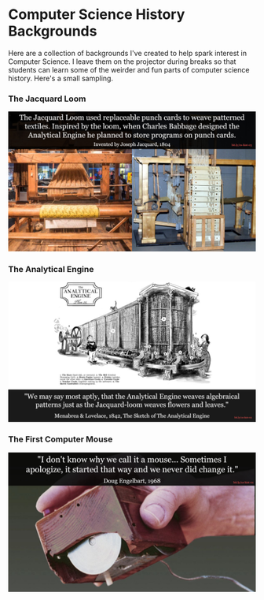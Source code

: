 # Computer Science History Backgrounds

Here are a collection of backgrounds I've created to help spark interest in Computer Science.
I leave them on the projector during breaks so that students can learn some of the
weirder and fun parts of computer science history. Here's a small sampling.

### The Jacquard Loom

![jacquard loom](1804-jacquard-loom/jacquard-loom.jpg)

### The Analytical Engine

![weave analytical engine](1842-sketch-of-analytical-engine/analytical-engine.jpg)

### The First Computer Mouse

![mouse origin](1968-demo-mouse/mouse-origin.jpg)
